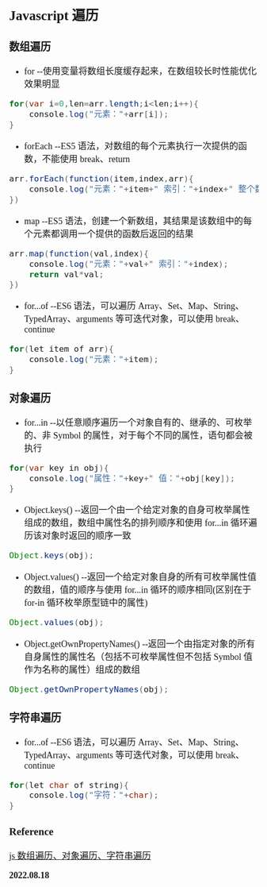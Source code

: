 <font size=4 face='楷体'>

## Javascript 遍历

### 数组遍历

- for \--使用变量将数组长度缓存起来，在数组较长时性能优化效果明显

```java
for(var i=0,len=arr.length;i<len;i++){
	console.log("元素："+arr[i]);
}
```

- forEach \--ES5 语法，对数组的每个元素执行一次提供的函数，不能使用 break、return

```java
arr.forEach(function(item,index,arr){
	console.log("元素："+item+" 索引："+index+" 整个数组："+arr);
})
```

- map \--ES5 语法，创建一个新数组，其结果是该数组中的每个元素都调用一个提供的函数后返回的结果

```java
arr.map(function(val,index){
	console.log("元素："+val+" 索引："+index);
	return val*val;
})
```

- for...of \--ES6 语法，可以遍历 Array、Set、Map、String、TypedArray、arguments 等可迭代对象，可以使用 break、continue

```java
for(let item of arr){
	console.log("元素："+item);
}
```

### 对象遍历

- for...in \--以任意顺序遍历一个对象自有的、继承的、可枚举的、非 Symbol 的属性，对于每个不同的属性，语句都会被执行

```java
for(var key in obj){
	console.log("属性："+key+" 值："+obj[key]);
}
```

- Object.keys() \--返回一个由一个给定对象的自身可枚举属性组成的数组，数组中属性名的排列顺序和使用 for...in 循环遍历该对象时返回的顺序一致

```java
Object.keys(obj);
```

- Object.values() \--返回一个给定对象自身的所有可枚举属性值的数组，值的顺序与使用 for...in 循环的顺序相同(区别在于 for-in 循环枚举原型链中的属性)

```java
Object.values(obj);
```

- Object.getOwnPropertyNames() \--返回一个由指定对象的所有自身属性的属性名（包括不可枚举属性但不包括 Symbol 值作为名称的属性）组成的数组

```java
Object.getOwnPropertyNames(obj);
```

### 字符串遍历

- for...of \--ES6 语法，可以遍历 Array、Set、Map、String、TypedArray、arguments 等可迭代对象，可以使用 break、continue

```java
for(let char of string){
	console.log("字符："+char);
}
```

### Reference

[js 数组遍历、对象遍历、字符串遍历](https://blog.csdn.net/weixin_34138139/article/details/92423585)

**2022.08.18**
